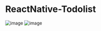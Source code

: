 # ReactNative-Todolist
![image](https://github.com/esseucar/ReactNative-Todolist/assets/79807819/bc39be70-a950-4e94-9652-6054ca52dd05)
![image](https://github.com/esseucar/ReactNative-Todolist/assets/79807819/7d59ecd0-fc51-4221-ae9d-9eee66dbe32c)

